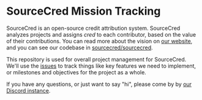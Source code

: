 # SourceCred Mission Tracking

SourceCred is an open-source credit attribution system. SourceCred analyzes
projects and assigns *cred* to each contributor, based on the value of their
contributions. You can read more about the vision on [our website], and you can
see our codebase in [sourcecred/sourcecred].

[our website]: https://sourcecred.io
[sourcecred/sourcecred]: https://github.com/sourcecred/sourcecred

This repository is used for overall project management for SourceCred.
We'll use the [issues] to track things like key features we need to implement,
or milestones and objectives for the project as a whole.

[issues]: https://github.com/sourcecred/mission/issues

If you have any questions, or just want to say "hi", please come by by [our
Discord instance].

[our Discord instance]: https://sourcecred.io/discord-invite

